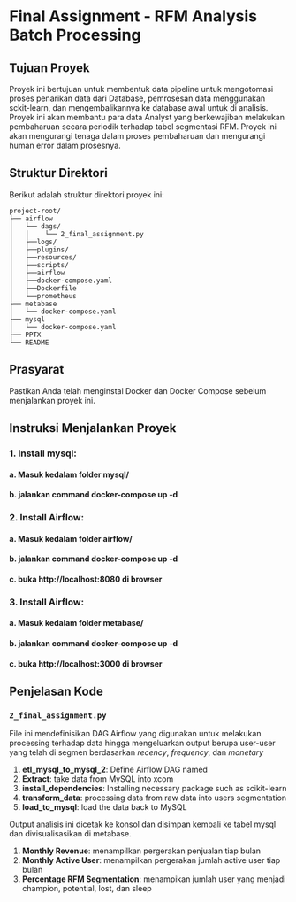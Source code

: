 # Final Assignment  - RFM Analysis Batch Processing

## Tujuan Proyek
Proyek ini bertujuan untuk membentuk data pipeline untuk mengotomasi proses penarikan data dari Database, pemrosesan data menggunakan sckit-learn, dan mengembalikannya ke database awal untuk di analisis. Proyek ini akan membantu para data Analyst yang berkewajiban melakukan pembaharuan secara periodik terhadap tabel segmentasi RFM. Proyek ini akan mengurangi tenaga dalam proses pembaharuan dan mengurangi human error dalam prosesnya.

## Struktur Direktori
Berikut adalah struktur direktori proyek ini:

```
project-root/
├── airflow
│   └── dags/
│   │    └── 2_final_assignment.py
│   ├──logs/
│   ├──plugins/
│   ├──resources/
│   ├──scripts/
│   ├──airflow
│   ├──docker-compose.yaml
│   ├──Dockerfile
│   └──prometheus
├── metabase
│   └── docker-compose.yaml
├── mysql
│   └── docker-compose.yaml
├── PPTX
└── README
```

## Prasyarat
Pastikan Anda telah menginstal Docker dan Docker Compose sebelum menjalankan proyek ini.

## Instruksi Menjalankan Proyek

### 1. Install mysql:
#### a. Masuk kedalam folder mysql/
#### b. jalankan command docker-compose up -d

### 2. Install Airflow:
#### a. Masuk kedalam folder airflow/
#### b. jalankan command docker-compose up -d
#### c. buka http://localhost:8080 di browser

### 3. Install Airflow:
#### a. Masuk kedalam folder metabase/
#### b. jalankan command docker-compose up -d
#### c. buka http://localhost:3000 di browser

## Penjelasan Kode

### `2_final_assignment.py`
File ini mendefinisikan DAG Airflow yang digunakan untuk melakukan processing terhadap data hingga mengeluarkan output berupa user-user yang telah di segmen berdasarkan *recency*, *frequency*, dan *monetary*

1. **etl_mysql_to_mysql_2**: Define Airflow DAG named 
2. **Extract**: take data from MySQL into xcom
3. **install_dependencies**: Installing necessary package such as scikit-learn 
4. **transform_data**: processing data from raw data into users segmentation
5. **load_to_mysql**: load the data back to MySQL

Output analisis ini dicetak ke konsol dan disimpan kembali ke tabel mysql dan divisualisasikan di metabase.
1. **Monthly Revenue**: menampilkan pergerakan penjualan tiap bulan
2. **Monthly Active User**: menampilkan pergerakan jumlah active user tiap bulan
3. **Percentage RFM Segmentation**: menampikan jumlah user yang menjadi champion, potential, lost, dan sleep